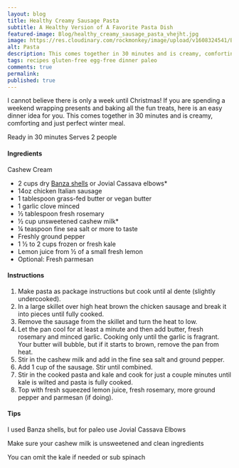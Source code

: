 ```yaml
---
layout: blog
title: Healthy Creamy Sausage Pasta
subtitle: A Healthy Version of A Favorite Pasta Dish
featured-image: Blog/healthy_creamy_sausage_pasta_vhejht.jpg
image: https://res.cloudinary.com/rockmonkey/image/upload/v1608324541/Blog/healthy_creamy_sausage_pasta_vhejht.jpg
alt: Pasta
description: This comes together in 30 minutes and is creamy, comforting and just perfect winter meal!
tags: recipes gluten-free egg-free dinner paleo
comments: true
permalink:
published: true
---
```

I cannot believe there is only a week until Christmas! If you are spending a weekend wrapping presents and baking all the fun treats, here is an easy dinner idea for you. This comes together in 30 minutes and is creamy, comforting and just perfect winter meal.

Ready in 30 minutes
Serves 2 people

#### Ingredients
Cashew Cream
* 2 cups dry [Banza shells](https://www.amazon.com/gp/product/B01IBIOMJ2/ref=as_li_qf_asin_il_tl?ie=UTF8&tag=h3withlaura-20&creative=9325&linkCode=as2&creativeASIN=B01IBIOMJ2&linkId=206596c33b19cf2d6c814343194b0810) or Jovial Cassava elbows*
* 14oz chicken Italian sausage
* 1 tablespoon grass-fed butter or vegan butter
* 1 garlic clove minced
* ½ tablespoon fresh rosemary
* ½ cup unsweetened cashew milk*
* ¼ teaspoon fine sea salt or more to taste
* Freshly ground pepper
* 1 ½ to 2 cups frozen or fresh kale
* Lemon juice from ½ of a small fresh lemon
* Optional: Fresh parmesan


#### Instructions
1. Make pasta as package instructions but cook until al dente (slightly undercooked).
2. In a large skillet over high heat brown the chicken sausage and break it into pieces until fully cooked.
3. Remove the sausage from the skillet and turn the heat to low.
4. Let the pan cool for at least a minute and then add butter, fresh rosemary and minced garlic. Cooking only until the garlic is fragrant. Your butter will bubble, but if it starts to brown, remove the pan from heat.
5. Stir in the cashew milk and add in the fine sea salt and ground pepper.
6. Add 1 cup of the sausage. Stir until combined.
7. Stir in the cooked pasta and kale and cook for just a couple minutes until kale is wilted and pasta is fully cooked.
8. Top with  fresh squeezed lemon juice, fresh rosemary, more ground pepper and parmesan (if doing).




#### Tips
I used Banza shells, but for paleo use Jovial Cassava Elbows

Make sure your cashew milk is unsweetened and clean ingredients

You can omit the kale if needed or sub spinach
